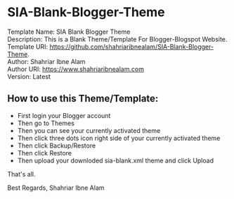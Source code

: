 # SIA-Blank-Blogger-Theme

Template Name: SIA Blank Blogger Theme \
Description: This is a Blank Theme/Template For Blogger-Blogspot Website. \
Template URI: https://github.com/shahriaribnealam/SIA-Blank-Blogger-Theme. \
Author: Shahriar Ibne Alam \
Author URI: https://www.shahriaribnealam.com \
Version: Latest

## How to use this Theme/Template:
* First login your Blogger account
* Then go to Themes
* Then you can see your currently activated theme
* Then click three dots icon right side of your currently activated theme
* Then click Backup/Restore
* Then click Restore
* Then upload your downloded sia-blank.xml theme and click Upload

That's all.

Best Regards,
Shahriar Ibne Alam
